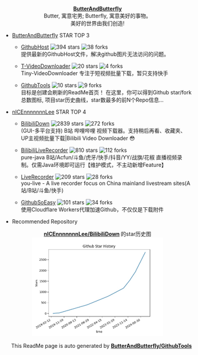<p align="center">
      <strong>
        <a href="https://github.com/ButterAndButterfly" target="_blank">ButterAndButterfly</a><br>
      </strong>  
        Butter, 寓意宅男; Butterfly, 寓意美好的事物。 
        <br/> 美好的世界由我们创造!  
</p>


+ [ButterAndButterfly](https://github.com/ButterAndButterfly) STAR TOP 3
    
    + [GithubHost](https://github.com/ButterAndButterfly/GithubHost) 
    ![394 stars](https://img.shields.io/badge/Stars-394-green)
    ![38 forks](https://img.shields.io/badge/Forks-38-green)  
    提供最新的GithubHost文件，解决github图片无法访问的问题。
    
    + [T-VideoDownloader](https://github.com/ButterAndButterfly/T-VideoDownloader) 
    ![20 stars](https://img.shields.io/badge/Stars-20-green)
    ![4 forks](https://img.shields.io/badge/Forks-4-green)  
    Tiny-VideoDownloader 专注于短视频批量下载，暂只支持快手
    
    + [GithubTools](https://github.com/ButterAndButterfly/GithubTools) 
    ![10 stars](https://img.shields.io/badge/Stars-10-green)
    ![9 forks](https://img.shields.io/badge/Forks-9-green)  
    目标是创建会刷新的ReadMe首页！    在这里，你可以得到Github star/fork总数图标, 项目star历史曲线，star数最多的前N个Repo信息...
    

+ [nICEnnnnnnnLee](https://github.com/nICEnnnnnnnLee) STAR TOP 4
    
    + [BilibiliDown](https://github.com/nICEnnnnnnnLee/BilibiliDown) 
    ![2839 stars](https://img.shields.io/badge/Stars-2839-green)
    ![272 forks](https://img.shields.io/badge/Forks-272-green)  
    (GUI-多平台支持) B站 哔哩哔哩 视频下载器。支持稍后再看、收藏夹、UP主视频批量下载|Bilibili Video Downloader 😳
    
    + [BilibiliLiveRecorder](https://github.com/nICEnnnnnnnLee/BilibiliLiveRecorder) 
    ![810 stars](https://img.shields.io/badge/Stars-810-green)
    ![112 forks](https://img.shields.io/badge/Forks-112-green)  
    pure-java B站/Acfun/斗鱼/虎牙/快手/抖音/YY/战旗/花椒 直播视频录制。仅需Java环境即可运行【维护模式，不主动新增Feature】
    
    + [LiveRecorder](https://github.com/nICEnnnnnnnLee/LiveRecorder) 
    ![209 stars](https://img.shields.io/badge/Stars-209-green)
    ![28 forks](https://img.shields.io/badge/Forks-28-green)  
    you-live - A live recorder focus on China mainland livestream sites(A站/B站/斗鱼/快手)
    
    + [GithubSoEasy](https://github.com/nICEnnnnnnnLee/GithubSoEasy) 
    ![101 stars](https://img.shields.io/badge/Stars-101-green)
    ![34 forks](https://img.shields.io/badge/Forks-34-green)  
    使用Cloudflare Workers代理加速Github，不仅仅是下载附件
    


+ Recommended Repository  
<p align="center">
      <strong>
        <a href="https://github.com/nICEnnnnnnnLee/BilibiliDown" target="_blank">nICEnnnnnnnLee/BilibiliDown</a>
      </strong>  的star历史图
  <br>
  <img src="https://raw.githubusercontent.com/ButterAndButterfly/GithubTools/master/data/stars_history.jpg" width="350px"></img>    
</p>

<p align="right">
      This ReadMe page is auto generated by 
      <strong>
        <a href="https://github.com/ButterAndButterfly/GithubTools" target="_blank">ButterAndButterfly/GithubTools</a><br>
      </strong>   
</p>